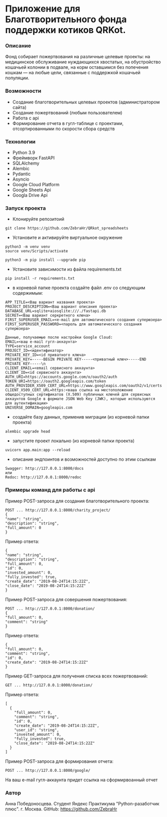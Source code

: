 # Приложение для Благотворительного фонда поддержки котиков QRKot. 

### Описание
Фонд собирает пожертвования на различные целевые проекты: на медицинское обслуживание нуждающихся хвостатых, на обустройство кошачьей колонии в подвале, на корм оставшимся без попечения кошкам — на любые цели, связанные с поддержкой кошачьей популяции. 

### Возможности
- Создание благотворительных целевых проектов (администратором сайта)
- Создание пожертвований (любым пользователем)
- Pабота с api
- Формирование отчета в гугл-таблице с проектами, отсортированными по скорости сбора средств

### Технологии
- Python 3.9
- Фреймворк FastAPI
- SQLAlchemy
- Alembic
- Pydantic
- Asyncio
- Google Cloud Platform
- Google Sheets Api
- Googla Drive Api

### Запуск проекта
- Клонируйте репозитоий
```
git clone https://github.com/ZebraHr/QRkot_spreadsheets
```
- Установите и активируйте виртуальное окружение
```
python3 -m venv venv
source venv/Scripts/activate
```
```
python3 -m pip install --upgrade pip
```
- Установите зависимости из файла requirements.txt
```
pip install -r requirements.txt
``` 
-  в корневой папке проекта создайте файл .env со следующим содержимым:
```
APP_TITLE=<Ваш вариант названия проекта>
PROJECT_DESCRIPTION=<Ваш вариант описания проекта>
DATABASE_URL=sqlite+aiosqlite:///./fastapi.db
SECRET=<Ваш вариант серкретного ключа>
FIRST_SUPERUSER_EMAIL=<e-mail для автоматического создания суперюзера>
FIRST_SUPERUSER_PASSWORD=<пароль для автоматического создания суперюзера>

Данные, получаемые после настройки Google Cloud:
EMAIL=<ваш e-mail гугл-аккаунта>
TYPE=service_account
PROJECT_ID=<идентификатор>
PRIVATE_KEY_ID=<id приватного ключа>
PRIVATE_KEY=-----BEGIN PRIVATE KEY-----<приватный ключ>-----END PRIVATE KEY-----\n
CLIENT_EMAIL=<email сервисного аккаунта>
CLIENT_ID=<id сервисного аккаунта>
AUTH_URI=https://accounts.google.com/o/oauth2/auth
TOKEN_URI=https://oauth2.googleapis.com/token
AUTH_PROVIDER_X509_CERT_URL=https://www.googleapis.com/oauth2/v1/certs
CLIENT_X509_CERT_URL=https:<ваша ссылка на местоположение общедоступных сертификатов (X.509) публичных ключей для сервисных аккаунтов Google в формате JSON Web Key (JWK), которые используются для аутентификации>
UNIVERSE_DOMAIN=googleapis.com
```
- создайте базу данных, применив миграции (из корневой папки проекта)
```
alembic upgrade head
```

- запустите проект локально (из корневой папки проекта)
```
uvicorn app.main:app --reload
```
- описание эндпоинтов и возможностей доступно по этим ссылкам
```
Swagger: http://127.0.0.1:8000/docs
или
Redoc: http://127.0.0.1:8000/redoc
```
### Примеры команд для работы с api
Пример POST-запроса для создания благотворительного проекта:
```
POST ... http://127.0.0.1:8000/charity_project/
{
"name": "string",
"description": "string",
"full_amount": 0
}
```
Пример ответа:
```
{
"name": "string",
"description": "string",
"full_amount": 0,
"id": 0,
"invested_amount": 0,
"fully_invested": true,
"create_date": "2019-08-24T14:15:22Z",
"close_date": "2019-08-24T14:15:22Z"
}
```
Пример POST-запроса для совершения пожертвования:
```
POST ... http://127.0.0.1:8000/donation/
{
"full_amount": 0,
"comment": "string"
}
```
Пример ответа:
```
{
"full_amount": 0,
"comment": "string",
"id": 0,
"create_date": "2019-08-24T14:15:22Z"
}
```
Пример GET-запроса для получения списка всех пожертвований:
```
GET ... http://127.0.0.1:8000/donation/
```
Пример ответа:
```
[
  {
    "full_amount": 0,
    "comment": "string",
    "id": 0,
    "create_date": "2019-08-24T14:15:22Z",
    "user_id": "string",
    "invested_amount": 0,
    "fully_invested": true,
    "close_date": "2019-08-24T14:15:22Z"
  }
]
```
Пример POST-запроса для формирования отчета:
```
POST ... http://127.0.0.1:8000/google/
```
На ваш e-mail гугл-аккаунта придет ссылка на сформирвоанный отчет
### Автор
Анна Победоносцева.
Студент Яндекс Практикума "Python-разаботчик плюс".
г. Москва.
GitHub: https://github.com/ZebraHr
